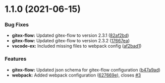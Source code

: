 # 1.1.0 (2021-06-15)


### Bug Fixes

* **gitex-flow:** Updated gitex-flow to version 2.3.1 ([82af2bd](https://github.com/gitex-flow/gitex-flow-vscode/commits/82af2bd3de5ac06eac5fb6e44655f37bc2914d48))
* **gitex-flow:** Updated gitex-flow to version 2.3.2 ([17667ea](https://github.com/gitex-flow/gitex-flow-vscode/commits/17667ea9300af4ee9d3947bef6f06b95265276df))
* **vscode-ex:** Included missing files to webpack config ([af2bad1](https://github.com/gitex-flow/gitex-flow-vscode/commits/af2bad1adc8bd4a8447a8d148fb1be89be0858cd))


### Features

* **gitex-flow:** Updated json schema for gitex-flow configuration ([b47a9ad](https://github.com/gitex-flow/gitex-flow-vscode/commits/b47a9ad39560ad4fb3b718a7456ce0ca6d4e3ffa))
* **webpack:** Added webpack configuration ([627669e](https://github.com/gitex-flow/gitex-flow-vscode/commits/627669e6cd6d37d81fd49278d304f09f5a3c66bb)), closes [#3](https://github.com/gitex-flow/gitex-flow-vscode/issues/3)



